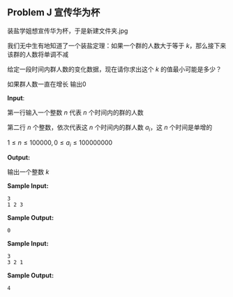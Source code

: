 ## Problem J    宣传华为杯

装盐学姐想宣传华为杯，于是新建文件夹.jpg

我们无中生有地知道了一个装盐定理：如果一个群的人数大于等于 $k$，那么接下来该群的人数将单调不减

给定一段时间内群人数的变化数据，现在请你求出这个 $k$ 的值最小可能是多少？

如果群人数一直在增长 输出0

__Input__:

第一行输入一个整数 $n$ 代表 $n$ 个时间内的群的人数

第二行 $n$ 个整数，依次代表这 $n$ 个时间内的群人数 $a_i$，这 $n$ 个时间是单增的

$1 \leq n \leq 100000, 0 \leq a_i \leq 100000000$

__Output:__

输出一个整数 $k$

__Sample Input:__

```
3
1 2 3
```

__Sample Output:__

```
0
```

__Sample Input:__

```
3
3 2 1
```

__Sample Output:__

```
4
```